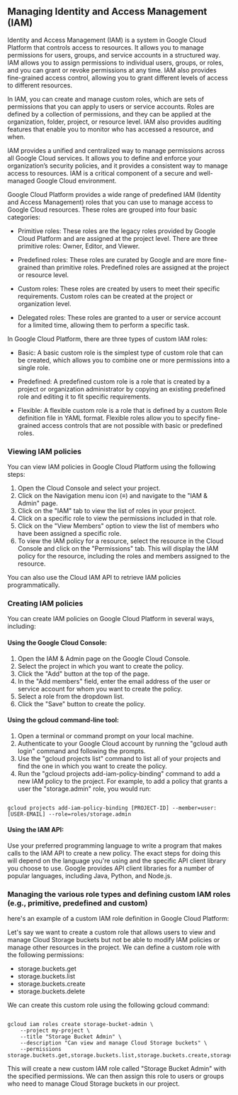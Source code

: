 ## Managing Identity and Access Management (IAM)
Identity and Access Management (IAM) is a system in Google Cloud Platform that controls access to resources. It allows you to manage permissions for users, groups, and service accounts in a structured way. IAM allows you to assign permissions to individual users, groups, or roles, and you can grant or revoke permissions at any time. IAM also provides fine-grained access control, allowing you to grant different levels of access to different resources.

In IAM, you can create and manage custom roles, which are sets of permissions that you can apply to users or service accounts. Roles are defined by a collection of permissions, and they can be applied at the organization, folder, project, or resource level. IAM also provides auditing features that enable you to monitor who has accessed a resource, and when.

IAM provides a unified and centralized way to manage permissions across all Google Cloud services. It allows you to define and enforce your organization’s security policies, and it provides a consistent way to manage access to resources. IAM is a critical component of a secure and well-managed Google Cloud environment.

Google Cloud Platform provides a wide range of predefined IAM (Identity and Access Management) roles that you can use to manage access to Google Cloud resources. These roles are grouped into four basic categories:

- Primitive roles: These roles are the legacy roles provided by Google Cloud Platform and are assigned at the project level. There are three primitive roles: Owner, Editor, and Viewer.

- Predefined roles: These roles are curated by Google and are more fine-grained than primitive roles. Predefined roles are assigned at the project or resource level.

- Custom roles: These roles are created by users to meet their specific requirements. Custom roles can be created at the project or organization level.

- Delegated roles: These roles are granted to a user or service account for a limited time, allowing them to perform a specific task.

In Google Cloud Platform, there are three types of custom IAM roles:

- Basic: A basic custom role is the simplest type of custom role that can be created, which allows you to combine one or more permissions into a single role.

- Predefined: A predefined custom role is a role that is created by a project or organization administrator by copying an existing predefined role and editing it to fit specific requirements.

- Flexible: A flexible custom role is a role that is defined by a custom Role definition file in YAML format. Flexible roles allow you to specify fine-grained access controls that are not possible with basic or predefined roles.

### Viewing IAM policies

You can view IAM policies in Google Cloud Platform using the following steps:

1. Open the Cloud Console and select your project.
2. Click on the Navigation menu icon (≡) and navigate to the "IAM & Admin" page.
3. Click on the "IAM" tab to view the list of roles in your project.
4. Click on a specific role to view the permissions included in that role.
5. Click on the "View Members" option to view the list of members who have been assigned a specific role.
6. To view the IAM policy for a resource, select the resource in the Cloud Console and click on the "Permissions" tab. This will display the IAM policy for the resource, including the roles and members assigned to the resource.

You can also use the Cloud IAM API to retrieve IAM policies programmatically.

### Creating IAM policies 
You can create IAM policies on Google Cloud Platform in several ways, including:

#### Using the Google Cloud Console:

1. Open the IAM & Admin page on the Google Cloud Console.
2. Select the project in which you want to create the policy.
3. Click the "Add" button at the top of the page.
4. In the "Add members" field, enter the email address of the user or service account for whom you want to create the policy.
5. Select a role from the dropdown list.
6. Click the "Save" button to create the policy.

#### Using the gcloud command-line tool:

1. Open a terminal or command prompt on your local machine.
2. Authenticate to your Google Cloud account by running the "gcloud auth login" command and following the prompts.
3. Use the "gcloud projects list" command to list all of your projects and find the one in which you want to create the policy.
4. Run the "gcloud projects add-iam-policy-binding" command to add a new IAM policy to the project. For example, to add a policy that grants a user the "storage.admin" role, you would run:

<pre><code>
gcloud projects add-iam-policy-binding [PROJECT-ID] --member=user:[USER-EMAIL] --role=roles/storage.admin
</code></pre>

#### Using the IAM API:

Use your preferred programming language to write a program that makes calls to the IAM API to create a new policy. The exact steps for doing this will depend on the language you're using and the specific API client library you choose to use. Google provides API client libraries for a number of popular languages, including Java, Python, and Node.js.


### Managing the various role types and defining custom IAM roles (e.g., primitive, predefined and custom)
here's an example of a custom IAM role definition in Google Cloud Platform:

Let's say we want to create a custom role that allows users to view and manage Cloud Storage buckets but not be able to modify IAM policies or manage other resources in the project. We can define a custom role with the following permissions:

- storage.buckets.get
- storage.buckets.list
- storage.buckets.create
- storage.buckets.delete

We can create this custom role using the following gcloud command:

<pre><code>
gcloud iam roles create storage-bucket-admin \
    --project my-project \
    --title "Storage Bucket Admin" \
    --description "Can view and manage Cloud Storage buckets" \
    --permissions storage.buckets.get,storage.buckets.list,storage.buckets.create,storage.buckets.delete
</code></pre>

This will create a new custom IAM role called "Storage Bucket Admin" with the specified permissions. We can then assign this role to users or groups who need to manage Cloud Storage buckets in our project.